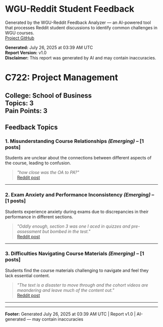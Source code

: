 # WGU-Reddit Student Feedback

Generated by the WGU-Reddit Feedback Analyzer — an AI-powered tool that processes Reddit student discussions to identify common challenges in WGU courses.  
[Project GitHub](https://wgudataninja.github.io/wgu-reddit-monitoring-pipeline/)

**Generated:** July 26, 2025 at 03:39 AM UTC  
**Report Version:** v1.0  
**Disclaimer:** This report was generated by AI and may contain inaccuracies.  
# C722: Project Management
**College:** School of Business  
**Topics:** 3  
**Pain Points:** 3  
---
## Feedback Topics
### 1. Misunderstanding Course Relationships _(Emerging)_ – [1 posts]
Students are unclear about the connections between different aspects of the course, leading to confusion.  
> _"how close was the OA to PA?"_  
> [Reddit post](https://reddit.com/comments/1el0ln5)  
---
### 2. Exam Anxiety and Performance Inconsistency _(Emerging)_ – [1 posts]
Students experience anxiety during exams due to discrepancies in their performance in different sections.  
> _"Oddly enough, section 3 was one I aced in quizzes and pre-assessment but bombed in the test."_  
> [Reddit post](https://reddit.com/comments/1l5jc5c)  
---
### 3. Difficulties Navigating Course Materials _(Emerging)_ – [1 posts]
Students find the course materials challenging to navigate and feel they lack essential content.  
> _"The text is a disaster to move through and the cohort videos are meandering and leave much of the content out."_  
> [Reddit post](https://reddit.com/comments/1lshljm)  
---
---
**Footer:** Generated July 26, 2025 at 03:39 AM UTC | Report v1.0 | AI-generated — may contain inaccuracies  